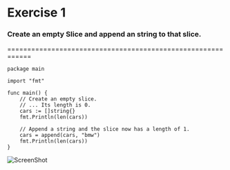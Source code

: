 Exercise 1
==========

### Create an empty Slice and append an string to that slice.
============================================================
```
package main

import "fmt"

func main() {
	// Create an empty slice.
	// ... Its length is 0.
	cars := []string{}
	fmt.Println(len(cars))

	// Append a string and the slice now has a length of 1.
	cars = append(cars, "bmw")
	fmt.Println(len(cars))
}
```
![ScreenShot](https://raw.githubusercontent.com/Kedarnag13/Go-Tutorial/master/5.Slices/Images/exercice_1_slice.png)
